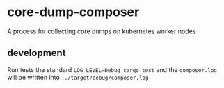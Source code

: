 # core-dump-composer

A process for collecting core dumps on kubernetes worker nodes

## development

Run tests the standard `LOG_LEVEL=Debug cargo test` and the `composer.log` will be written into `../target/debug/composer.log`